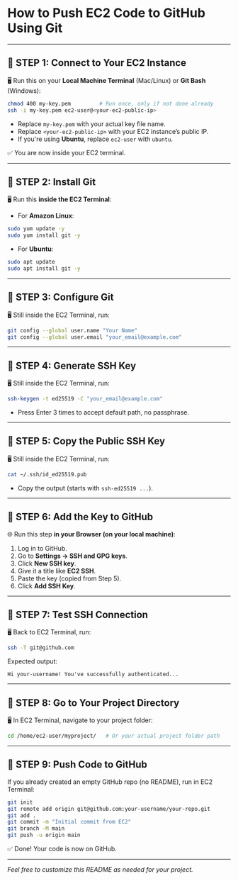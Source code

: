 
# How to Push EC2 Code to GitHub Using Git

---

## 🔹 STEP 1: Connect to Your EC2 Instance

🖥️ Run this on your **Local Machine Terminal** (Mac/Linux) or **Git Bash** (Windows):

```bash
chmod 400 my-key.pem         # Run once, only if not done already
ssh -i my-key.pem ec2-user@<your-ec2-public-ip>
```

- Replace `my-key.pem` with your actual key file name.
- Replace `<your-ec2-public-ip>` with your EC2 instance’s public IP.
- If you're using **Ubuntu**, replace `ec2-user` with `ubuntu`.

✅ You are now inside your EC2 terminal.

---

## 🔹 STEP 2: Install Git

🖥️ Run this **inside the EC2 Terminal**:

- For **Amazon Linux**:

```bash
sudo yum update -y
sudo yum install git -y
```

- For **Ubuntu**:

```bash
sudo apt update
sudo apt install git -y
```

---

## 🔹 STEP 3: Configure Git

🖥️ Still inside the EC2 Terminal, run:

```bash
git config --global user.name "Your Name"
git config --global user.email "your_email@example.com"
```

---

## 🔹 STEP 4: Generate SSH Key

🖥️ Still inside the EC2 Terminal, run:

```bash
ssh-keygen -t ed25519 -C "your_email@example.com"
```

- Press Enter 3 times to accept default path, no passphrase.

---

## 🔹 STEP 5: Copy the Public SSH Key

🖥️ Still inside the EC2 Terminal, run:

```bash
cat ~/.ssh/id_ed25519.pub
```

- Copy the output (starts with `ssh-ed25519 ...`).

---

## 🔹 STEP 6: Add the Key to GitHub

🌐 Run this step **in your Browser (on your local machine)**:

1. Log in to GitHub.
2. Go to **Settings → SSH and GPG keys**.
3. Click **New SSH key**.
4. Give it a title like **EC2 SSH**.
5. Paste the key (copied from Step 5).
6. Click **Add SSH Key**.

---

## 🔹 STEP 7: Test SSH Connection

🖥️ Back to EC2 Terminal, run:

```bash
ssh -T git@github.com
```

Expected output:

```
Hi your-username! You've successfully authenticated...
```

---

## 🔹 STEP 8: Go to Your Project Directory

🖥️ In EC2 Terminal, navigate to your project folder:

```bash
cd /home/ec2-user/myproject/   # Or your actual project folder path
```

---

## 🔹 STEP 9: Push Code to GitHub

If you already created an empty GitHub repo (no README), run in EC2 Terminal:

```bash
git init
git remote add origin git@github.com:your-username/your-repo.git
git add .
git commit -m "Initial commit from EC2"
git branch -M main
git push -u origin main
```

✅ Done! Your code is now on GitHub.

---

*Feel free to customize this README as needed for your project.*
